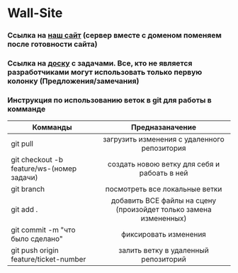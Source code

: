 # Wall-Site

### Ссылка на [наш сайт](https://artemdyrdin.github.io/Wall-Site/) (сервер вместе с доменом поменяем после готовности сайта)
### Ссылка на [доску](https://trello.com/invite/b/SPIy8bLS/ATTIf3bbec683a757385f9f3faf95189ee8f658F6EA7/стенка-сайт) с задачами. Все, кто не является разработчиками могут использовать только первую колонку (Предложения/замечания)

### Инструкция по использованию веток в git для работы в комманде
| Комманды                                       | Предназаначение                                                  |
| -----------------------------------------------|:----------------------------------------------------------------:|
| git pull                                       | загрузить изменения с удаленного репозитория                     |
| git checkout -b feature/ws-(номер задачи)      | создать новою ветку для себя и рабоать в ней                     |
| git branch                                     | посмотреть все локальные ветки                                   |
| git add .                                      | добавить ВСЕ файлы на сцену (произойдет только замена измененных)|
| git commit -m "что было сделано"               | фиксировать изменения                                            |
| git push origin feature/ticket-number          | залить ветку в удаленный репозиторий                             |

